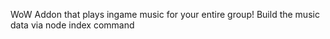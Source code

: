 WoW Addon that plays ingame music for your entire group!
Build the music data via node index command
